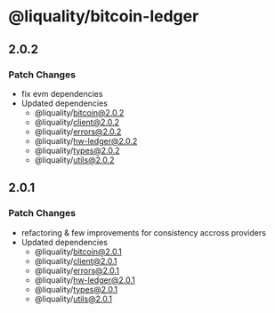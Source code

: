 # @liquality/bitcoin-ledger

## 2.0.2

### Patch Changes

-   fix evm dependencies
-   Updated dependencies
    -   @liquality/bitcoin@2.0.2
    -   @liquality/client@2.0.2
    -   @liquality/errors@2.0.2
    -   @liquality/hw-ledger@2.0.2
    -   @liquality/types@2.0.2
    -   @liquality/utils@2.0.2

## 2.0.1

### Patch Changes

-   refactoring & few improvements for consistency accross providers
-   Updated dependencies
    -   @liquality/bitcoin@2.0.1
    -   @liquality/client@2.0.1
    -   @liquality/errors@2.0.1
    -   @liquality/hw-ledger@2.0.1
    -   @liquality/types@2.0.1
    -   @liquality/utils@2.0.1
